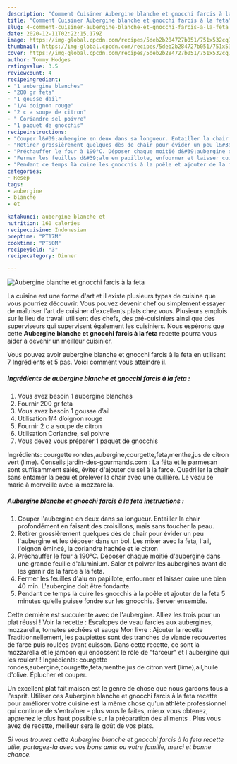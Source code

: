 ```yaml
---
description: "Comment Cuisiner Aubergine blanche et gnocchi farcis à la feta"
title: "Comment Cuisiner Aubergine blanche et gnocchi farcis à la feta"
slug: 4-comment-cuisiner-aubergine-blanche-et-gnocchi-farcis-a-la-feta
date: 2020-12-11T02:22:15.179Z
image: https://img-global.cpcdn.com/recipes/5deb2b284727b051/751x532cq70/aubergine-blanche-et-gnocchi-farcis-a-la-feta-photo-principale-de-la-recette.jpg
thumbnail: https://img-global.cpcdn.com/recipes/5deb2b284727b051/751x532cq70/aubergine-blanche-et-gnocchi-farcis-a-la-feta-photo-principale-de-la-recette.jpg
cover: https://img-global.cpcdn.com/recipes/5deb2b284727b051/751x532cq70/aubergine-blanche-et-gnocchi-farcis-a-la-feta-photo-principale-de-la-recette.jpg
author: Tommy Hodges
ratingvalue: 3.5
reviewcount: 4
recipeingredient:
- "1 aubergine blanches"
- "200 gr feta"
- "1 gousse dail"
- "1/4 doignon rouge"
- "2 c a soupe de citron"
- " Coriandre sel poivre"
- "1 paquet de gnocchis"
recipeinstructions:
- "Couper l&#39;aubergine en deux dans sa longueur. Entailler la chair profondément en faisant des croisillons, mais sans toucher la peau."
- "Retirer grossièrement quelques dès de chair pour évider un peu l&#39;aubergine et les déposer dans un bol. Les mixer avec la feta, l&#39;ail, l&#39;oignon émincé, la coriandre hachée et le citron"
- "Préchauffer le four à 190°C. Déposer chaque moitié d&#39;aubergine dans une grande feuille d&#39;aluminium. Saler et poivrer les aubergines avant de les garnir de la farce à la feta."
- "Fermer les feuilles d&#39;alu en papillote, enfourner et laisser cuire une bien 40 min. L&#39;aubergine doit être fondante."
- "Pendant ce temps là cuire les gnocchis à la poêle et ajouter de la feta 5 minutes qu’elle puisse fondre sur les gnocchis. Server ensemble."
categories:
- Resep
tags:
- aubergine
- blanche
- et

katakunci: aubergine blanche et 
nutrition: 160 calories
recipecuisine: Indonesian
preptime: "PT17M"
cooktime: "PT50M"
recipeyield: "3"
recipecategory: Dinner

---
```



![Aubergine blanche et gnocchi farcis à la feta](https://img-global.cpcdn.com/recipes/5deb2b284727b051/751x532cq70/aubergine-blanche-et-gnocchi-farcis-a-la-feta-photo-principale-de-la-recette.jpg)

La cuisine est une forme d'art et il existe plusieurs types de cuisine que vous pourriez découvrir. Vous pouvez devenir chef ou simplement essayer de maîtriser l'art de cuisiner d'excellents plats chez vous. Plusieurs emplois sur le lieu de travail utilisent des chefs, des pré-cuisiniers ainsi que des superviseurs qui supervisent également les cuisiniers. Nous espérons que cette <strong> Aubergine blanche et gnocchi farcis à la feta </strong> recette pourra vous aider à devenir un meilleur cuisinier.

<!--inarticleads1-->

Vous pouvez avoir aubergine blanche et gnocchi farcis à la feta en utilisant 7 Ingrédients et 5 pas. Voici comment vous atteindre il.

##### Ingrédients de aubergine blanche et gnocchi farcis à la feta :

1. Vous avez besoin 1 aubergine blanches
1. Fournir 200 gr feta
1. Vous avez besoin 1 gousse d’ail
1. Utilisation 1/4 d’oignon rouge
1. Fournir 2 c a soupe de citron
1. Utilisation  Coriandre, sel poivre
1. Vous devez vous préparer 1 paquet de gnocchis


Ingrédients: courgette rondes,aubergine,courgette,feta,menthe,jus de citron vert (lime). Conseils jardin-des-gourmands.com : La féta et le parmesan sont suffisamment salés, éviter d&#39;ajouter du sel à la farce. Quadriller la chair sans entamer la peau et prélever la chair avec une cuillière. Le veau se marie à merveille avec la mozzarella. 

<!--inarticleads2-->

##### Aubergine blanche et gnocchi farcis à la feta instructions :

1. Couper l&#39;aubergine en deux dans sa longueur. Entailler la chair profondément en faisant des croisillons, mais sans toucher la peau.
1. Retirer grossièrement quelques dès de chair pour évider un peu l&#39;aubergine et les déposer dans un bol. Les mixer avec la feta, l&#39;ail, l&#39;oignon émincé, la coriandre hachée et le citron
1. Préchauffer le four à 190°C. Déposer chaque moitié d&#39;aubergine dans une grande feuille d&#39;aluminium. Saler et poivrer les aubergines avant de les garnir de la farce à la feta.
1. Fermer les feuilles d&#39;alu en papillote, enfourner et laisser cuire une bien 40 min. L&#39;aubergine doit être fondante.
1. Pendant ce temps là cuire les gnocchis à la poêle et ajouter de la feta 5 minutes qu’elle puisse fondre sur les gnocchis. Server ensemble.


Cette dernière est succulente avec de l&#39;aubergine. Alliez les trois pour un plat réussi ! Voir la recette : Escalopes de veau farcies aux aubergines, mozzarella, tomates séchées et sauge Mon livre : Ajouter la recette Traditionnellement, les paupiettes sont des tranches de viande recouvertes de farce puis roulées avant cuisson. Dans cette recette, ce sont la mozzarella et le jambon qui endossent le rôle de &#34;farceur&#34; et l&#39;aubergine qui les roulent ! Ingrédients: courgette rondes,aubergine,courgette,feta,menthe,jus de citron vert (lime),ail,huile d&#39;olive. Éplucher et couper. 

<!--inarticleads1-->

<p>
Un excellent plat fait maison est le genre de chose que nous gardons tous à l'esprit. Utiliser ces Aubergine blanche et gnocchi farcis à la feta recette pour améliorer votre cuisine est la même chose qu'un athlète professionnel qui continue de s'entraîner - plus vous le faites, mieux vous obtenez, apprenez le plus haut possible sur la préparation des aliments . Plus vous avez de recette, meilleur sera le goût de vos plats.
</p>

<p>
<i>Si vous trouvez cette Aubergine blanche et gnocchi farcis à la feta recette utile, partagez-la avec vos bons amis ou votre famille, merci et bonne chance.</i>
</p>
